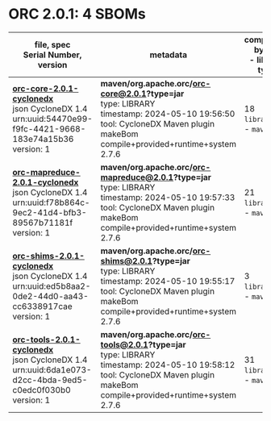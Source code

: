 ORC 2.0.1: 4 SBOMs
=======

| file, spec<br>Serial Number, version| metadata | components<br>by type<br>- libs purl types |
| ----------------------------------- | -------- | ------------------------------------------ |
| **[orc-core-2.0.1-cyclonedx](maven/org.apache.orc/orc-core/2.0.1/orc-core-2.0.1-cyclonedx.json)**<br>json CycloneDX 1.4<br>urn:uuid:54470e99-f9fc-4421-9668-183e74a15b36<br>version: 1 | **maven/org.apache.orc/orc-core@2.0.1?type=jar**<br>type: LIBRARY<br>timestamp: 2024-05-10 19:56:50<br>tool: CycloneDX Maven plugin makeBom compile+provided+runtime+system 2.7.6 | 18<br>`library`: 18 <br>- `maven`: 18  |
| **[orc-mapreduce-2.0.1-cyclonedx](maven/org.apache.orc/orc-mapreduce/2.0.1/orc-mapreduce-2.0.1-cyclonedx.json)**<br>json CycloneDX 1.4<br>urn:uuid:f78b864c-9ec2-41d4-bfb3-89567b71181f<br>version: 1 | **maven/org.apache.orc/orc-mapreduce@2.0.1?type=jar**<br>type: LIBRARY<br>timestamp: 2024-05-10 19:57:33<br>tool: CycloneDX Maven plugin makeBom compile+provided+runtime+system 2.7.6 | 21<br>`library`: 21 <br>- `maven`: 21  |
| **[orc-shims-2.0.1-cyclonedx](maven/org.apache.orc/orc-shims/2.0.1/orc-shims-2.0.1-cyclonedx.json)**<br>json CycloneDX 1.4<br>urn:uuid:ed5b8aa2-0de2-44d0-aa43-cc6338917cae<br>version: 1 | **maven/org.apache.orc/orc-shims@2.0.1?type=jar**<br>type: LIBRARY<br>timestamp: 2024-05-10 19:55:17<br>tool: CycloneDX Maven plugin makeBom compile+provided+runtime+system 2.7.6 | 3<br>`library`: 3 <br>- `maven`: 3  |
| **[orc-tools-2.0.1-cyclonedx](maven/org.apache.orc/orc-tools/2.0.1/orc-tools-2.0.1-cyclonedx.json)**<br>json CycloneDX 1.4<br>urn:uuid:6da1e073-d2cc-4bda-9ed5-c0edc0f030b0<br>version: 1 | **maven/org.apache.orc/orc-tools@2.0.1?type=jar**<br>type: LIBRARY<br>timestamp: 2024-05-10 19:58:12<br>tool: CycloneDX Maven plugin makeBom compile+provided+runtime+system 2.7.6 | 31<br>`library`: 31 <br>- `maven`: 31  |
